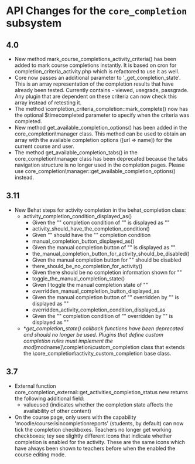 # API Changes for the `core_completion` subsystem

## 4.0

- New method mark_course_completions_activity_criteria() has been added to mark course completions instantly. It is
  based on cron for completion_criteria_activity.php which is refactored to use it as well.
- Core now passes an additional parameter to '_get_completion_state'. This is an array representation of the completion results that have already been
  tested. Currently contains - viewed, usegrade, passgrade. Any plugin that are dependent on these criteria can now check this array instead of retesting it.
- The method \completion_criteria_completion::mark_complete() now has the optional $timecompleted parameter to specify when the
  criteria was completed.
- New method get_available_completion_options() has been added in the core_completion\manager class. This method can be used
  to obtain an array with the available completion options ([url => name]) for the current course and user.
- The method get_available_completion_tabs() in the core_completion\manager class has been deprecated because the tabs navigation
  structure is no longer used in the completion pages. Please use core_completion\manager::get_available_completion_options()
  instead.

## 3.11

- New Behat steps for activity completion in the behat_completion class:
  - activity_completion_condition_displayed_as()
    - Given the "<Completion condition>" completion condition of "<Activity name>" is displayed as "<Status>"
    - activity_should_have_the_completion_condition()
    - Given "<Activity name>" should have the "<Condition name>" completion condition
    - manual_completion_button_displayed_as()
    - Given the manual completion button of "<Activity name>" is displayed as "<Status>"
    - the_manual_completion_button_for_activity_should_be_disabled()
    - Given the manual completion button for "<Activity name>" should be disabled
    - there_should_be_no_completion_for_activity()
    - Given there should be no completion information shown for "<Activity name>"
    - toggle_the_manual_completion_state()
    - Given I toggle the manual completion state of "<Activity name>"
    - overridden_manual_completion_button_displayed_as
    - Given the manual completion button of "<Activity name>" overridden by "<User>" is displayed as "<Status>"
    - overridden_activity_completion_condition_displayed_as
    - Given the "<Completion condition>" completion condition of "<Activity name>" overridden by "<User>" is displayed as "<Status>"
  - *_get_completion_state() callback functions have been deprecated and should no longer be used. Plugins that define custom
    completion rules must implement the mod_[modname]\completion\custom_completion class that extends the
    \core_completion\activity_custom_completion base class.

## 3.7

- External function core_completion_external::get_activities_completion_status new returns the following additional field:
  - valueused (indicates whether the completion state affects the availability of other content)
- On the course page, only users with the capability 'moodle/course:isincompletionreports' (students, by default) can now tick the
  completion checkboxes. Teachers no longer get working checkboxes; tey see slightly different icons that indicate whether
  completion is enabled for the activity. These are the same icons which have always been shown to teachers before when the
  enabled the course editing mode.
